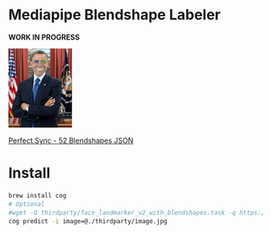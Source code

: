 # Mediapipe Blendshape Labeler

**WORK IN PROGRESS**

<img src="image.jpg_debug.jpg" width="25%">

[Perfect Sync - 52 Blendshapes JSON](mediapipe_blendshape_labeler/image.jpg_blendshapes.json)

# Install

```zsh
brew install cog
# Optional
#wget -O thirdparty/face_landmarker_v2_with_blendshapes.task -q https://storage.googleapis.com/mediapipe-models/face_landmarker/face_landmarker/float16/1/face_landmarker.task
cog predict -i image=@./thirdparty/image.jpg
```
